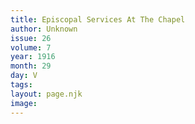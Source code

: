 ```yaml
---
title: Episcopal Services At The Chapel
author: Unknown
issue: 26
volume: 7
year: 1916
month: 29
day: V
tags:
layout: page.njk
image:
---
```


